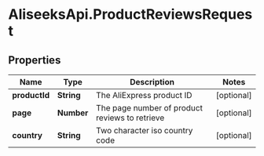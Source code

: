 # AliseeksApi.ProductReviewsRequest

## Properties
Name | Type | Description | Notes
------------ | ------------- | ------------- | -------------
**productId** | **String** | The AliExpress product ID  | [optional] 
**page** | **Number** | The page number of product reviews to retrieve  | [optional] 
**country** | **String** | Two character iso country code  | [optional] 


